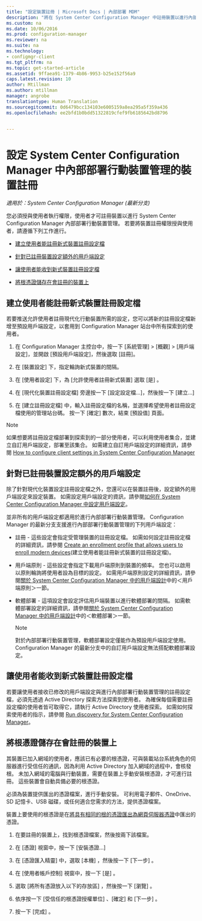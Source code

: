 ```yaml
---
title: "設定裝置註冊 | Microsoft Docs | 內部部署 MDM"
description: "將在 System Center Configuration Manager 中註冊裝置以進行內部部署行動裝置管理的權限授與使用者。"
ms.custom: na
ms.date: 10/06/2016
ms.prod: configuration-manager
ms.reviewer: na
ms.suite: na
ms.technology:
- configmgr-client
ms.tgt_pltfrm: na
ms.topic: get-started-article
ms.assetid: 9ffaea91-1379-4b86-9953-b25e152f56a9
caps.latest.revision: 10
author: Mtillman
ms.author: mtillman
manager: angrobe
translationtype: Human Translation
ms.sourcegitcommit: 0d6479bcc134103e6005159a8ea295a5f359a436
ms.openlocfilehash: ee2bfd1b0bdd51322819cfef9fb6185642bd8796


---
```

# <a name="set-up-device-enrollment-for-on-premises-mobile-device-management-in-system-center-configuration-manager"></a>設定 System Center Configuration Manager 中內部部署行動裝置管理的裝置註冊

*適用於：System Center Configuration Manager (最新分支)*

您必須授與使用者執行權限，使用者才可註冊裝置以進行 System Center Configuration Manager 內部部署行動裝置管理。 若要將裝置註冊權限授與使用者，請遵循下列工作進行。

-   [建立使用者能註冊新式裝置註冊設定檔](#bkmk_createProf)  

-   [針對已註冊裝置設定額外的用戶端設定](#bkmk_addClient)  

-   [讓使用者能收到新式裝置註冊設定檔](#bkmk_enableUsers)  

-   [將根憑證儲存在會註冊的裝置上](#bkmk_storeCert)  

##  <a name="a-namebkmkcreateprofa-create-an-enrollment-profile-that-allows-users-to-enroll-modern-devices"></a><a name="bkmk_createProf"></a> 建立使用者能註冊新式裝置註冊設定檔  
 若要推送允許使用者註冊現代化行動裝置所需的設定，您可以將新的註冊設定檔新增至預設用戶端設定，以套用到 Configuration Manager 站台中所有探索到的使用者。  

1.  在 Configuration Manager 主控台中，按一下 [系統管理] > [概觀] > [用戶端設定]，並開啟 [預設用戶端設定]，然後選取 [註冊]。  

2.  在 [裝置設定] 下，指定輪詢新式裝置的間隔。  

3.  在 [使用者設定] 下，為 [允許使用者註冊新式裝置]  選取 [是] 。  

4.  在 [現代化裝置註冊設定檔] 旁邊按一下 [設定設定檔...]，然後按一下 [建立...]  

5.  在 [建立註冊設定檔] 中，輸入註冊設定檔的名稱，並選擇希望使用者註冊設定檔使用的管理站台碼。 按一下 [確定]  數次，結束 [預設值] 頁面。  

> [!NOTE]  
>  如果想要將註冊設定檔部署到探索到的一部分使用者，可以利用使用者集合，並建立自訂用戶端設定，部署至該集合。 如需建立自訂用戶端設定的詳細資訊，請參閱 [How to configure client settings in System Center Configuration Manager](../../core/clients/deploy/configure-client-settings.md)  

##  <a name="a-namebkmkaddclienta-set-up-additional-client-settings-for-enrolled-devices"></a><a name="bkmk_addClient"></a> 針對已註冊裝置設定額外的用戶端設定  
 除了針對現代化裝置設定註冊設定檔之外，您還可以在裝置註冊後，設定額外的用戶端設定來設定裝置。  如需設定用戶端設定的資訊，請參閱[如何在 System Center Configuration Manager 中設定用戶端設定](../../core/clients/deploy/configure-client-settings.md)。  

 並非所有的用戶端設定都適用於進行內部部署行動裝置管理。 Configuration Manager 的最新分支支援進行內部部署行動裝置管理的下列用戶端設定：  

-   註冊 - 這些設定會指定受管理裝置的註冊設定檔。 如需如何設定註冊設定檔的詳細資訊，請參閱 [Create an enrollment profile that allows users to enroll modern devices](#bkmk_createProf)(建立使用者能註冊新式裝置的註冊設定檔)。  

-   用戶端原則 - 這些設定會指定下載用戶端原則到裝置的頻率。 您也可以啟用以原則輪詢將使用者設為目標的設定。 如需用戶端原則設定的詳細資訊，請參閱[關於 System Center Configuration Manager 中的用戶端設計](../../core/clients/deploy/about-client-settings.md)中的＜用戶端原則＞一節。  

-   軟體部署 - 這項設定會設定評估用戶端裝置以進行軟體部署的間隔。 如需軟體部署設定的詳細資訊，請參閱[關於 System Center Configuration Manager 中的用戶端設計](../../core/clients/deploy/about-client-settings.md)中的＜軟體部署＞一節。  

    > [!NOTE]  
    >  對於內部部署行動裝置管理，軟體部署設定僅能作為預設用戶端設定使用。 Configuration Manager 的最新分支中的自訂用戶端設定無法搭配軟體部署設定。  

##  <a name="a-namebkmkenableusersa-enable-users-to-receive-the-modern-device-enrollment-profile"></a><a name="bkmk_enableUsers"></a> 讓使用者能收到新式裝置註冊設定檔  
 若要讓使用者接收已修改的用戶端設定與進行內部部署行動裝置管理的註冊設定檔，必須先透過 Active Directory 探索方法探索到使用者。 為確保每個需要註冊設定檔的使用者皆可取得它，請執行 Active Directory 使用者探索。 如需如何探索使用者的指示，請參閱 [Run discovery for System Center Configuration Manager](../../core/servers/deploy/configure/run-discovery.md)。  

##  <a name="a-namebkmkstorecerta-store-the-root-certificate-on-devices-to-be-enrolled"></a><a name="bkmk_storeCert"></a> 將根憑證儲存在會註冊的裝置上  
 其裝置已加入網域的使用者，應該已有必要的根憑證，可與裝載站台系統角色的伺服器進行受信任的通訊，因為利用 Active Directory 加入網域的過程中，會核發根。 未加入網域的電腦與行動裝置，需要在裝置上手動安裝根憑證，才可進行註冊。 這些裝置會自動具備必要的根憑證。  

 必須為裝置提供匯出的憑證檔案，進行手動安裝。 可利用電子郵件、OneDrive、SD 記憶卡、USB 磁碟，或任何適合您需求的方法，提供憑證檔案。  

 裝置上要使用的根憑證是在[將具有相同的根的憑證匯出為網頁伺服器憑證](../../mdm/get-started/set-up-certificates-on-premises-mdm.md#bkmk_exportCert)中匯出的憑證。  

1.  在要註冊的裝置上，找到根憑證檔案，然後按兩下該檔案。  

2.  在 [憑證] 視窗中，按一下 [安裝憑證...]  

3.  在 [憑證匯入精靈] 中，選取 [本機] ，然後按一下 [下一步] 。  

4.  在 [使用者帳戶控制] 視窗中，按一下 [是] 。  

5.  選取 [將所有憑證放入以下的存放區] ，然後按一下 [瀏覽] 。  

6.  依序按一下 [受信任的根憑證授權單位] 、[確定] 和 [下一步] 。  

7.  按一下 [完成] 。  



<!--HONumber=Dec16_HO3-->


